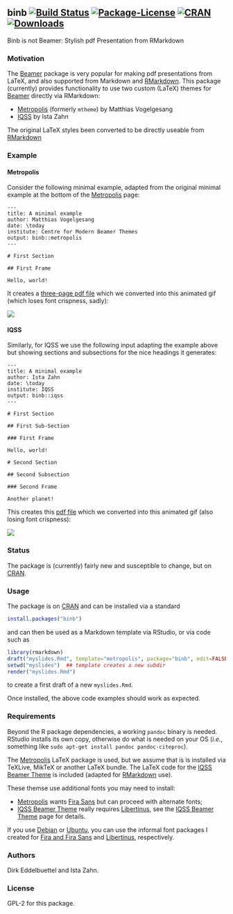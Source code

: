 ## binb [![Build Status](https://travis-ci.org/eddelbuettel/binb.svg)](https://travis-ci.org/eddelbuettel/binb) [![Package-License](http://img.shields.io/badge/license-GPL--2-brightgreen.svg?style=flat)](http://www.gnu.org/licenses/gpl-2.0.html) [![CRAN](http://www.r-pkg.org/badges/version/binb)](https://cran.r-project.org/package=binb) [![Downloads](http://cranlogs.r-pkg.org/badges/binb?color=brightgreen)](http://www.r-pkg.org/pkg/binb)

Binb is not Beamer: Stylish pdf Presentation from RMarkdown

### Motivation

The [Beamer](https://github.com/josephwright/beamer) package is very popular for making pdf
presentations from LaTeX, and also supported from Markdown and
[RMarkdown](https://github.com/rstudio/rmarkdown). This package (currently)
provides functionality to use two custom (LaTeX) themes for
[Beamer](https://github.com/josephwright/beamer) directly via RMarkdown: 
- [Metropolis](https://github.com/matze/mtheme) (formerly `mtheme`) by Matthias Vogelgesang
- [IQSS](https://github.com/IQSS/iqss-beamer-theme) by Ista Zahn

The original LaTeX styles been converted to be directly useable from [RMarkdown](https://github.com/rstudio/rmarkdown)

### Example

#### Metropolis

Consider the following minimal example, adapted from the original minimal example at the bottom of
the [Metropolis](https://github.com/matze/mtheme) page:

````{md}
---
title: A minimal example
author: Matthias Vogelgesang
date: \today
institute: Centre for Modern Beamer Themes
output: binb::metropolis
---

# First Section

## First Frame

Hello, world!
````

It creates a [three-page pdf file](https://eddelbuettel.github.io/binb/metropolis_minimal.pdf) which we converted into this 
animated gif (which loses font crispness, sadly):

![](https://eddelbuettel.github.io/binb/metropolis_minimal.gif)


#### IQSS

Similarly, for IQSS we use the following input adapting the example above but showing sections and
subsections for the nice headings it generates:

````{md}
---
title: A minimal example
author: Ista Zahn
date: \today
institute: IQSS
output: binb::iqss
---

# First Section

## First Sub-Section

### First Frame

Hello, world!

# Second Section

## Second Subsection

### Second Frame

Another planet!

````

This creates this [pdf file](https://eddelbuettel.github.io/binb/iqss_minimal.pdf) which we converted into this 
animated gif (also losing font crispness):

![](https://eddelbuettel.github.io/binb/iqss_minimal.gif)

        
### Status

The package is (currently) fairly new and susceptible to change, but on
[CRAN](https://cran.r-project.org/).

### Usage 

The package is on [CRAN](https://cran.r-project.org/) and can be installed
via a standard

```r
install.packages("binb")
```

and can then be used as a Markdown template via RStudio, or via code such as

```r
library(rmarkdown)
draft("myslides.Rmd", template="metropolis", package="binb", edit=FALSE)
setwd("myslides")  ## template creates a new subdir
render("myslides.Rmd")
```

to create a first draft of a new `myslides.Rmd`.

Once installed, the above code examples should work as expected.

### Requirements

Beyond the R package dependencies, a working `pandoc` binary is needed. RStudio installs
its own copy, otherwise do what is needed on your OS (_i.e._, something like `sudo apt-get
install pandoc pandoc-citeproc`).

The [Metropolis](https://github.com/matze/mtheme) LaTeX package is used, but we assume that is is
installed via TeXLive, MikTeX or another LaTeX bundle. The LaTeX code for the [IQSS Beamer
Theme](https://github.com/IQSS/iqss-beamer-theme) is included (adapted for
[RMarkdown](https://github.com/rstudio/rmarkdown) use).

These themse use additional fonts you may need to install:

- [Metropolis](https://github.com/matze/mtheme) wants [Fira Sans](https://github.com/mozilla/Fira)
  but can proceed with alternate fonts;
- [IQSS Beamer Theme](https://github.com/IQSS/iqss-beamer-theme) really requires
  [Libertinus](https://github.com/libertinus-fonts/libertinus), see the
  [IQSS Beamer Theme](https://github.com/IQSS/iqss-beamer-theme)  page for details.
  
If you use [Debian](https://www.debian.org) or [Ubuntu](https://www.ubuntu.com), you can use the
informal font packages I created for [Fira and Fira Sans](https://github.com/eddelbuettel/pkg-fonts-fira)
and [Libertinus](https://github.com/eddelbuettel/pkg-fonts-libertinus), respectively.

### Authors

Dirk Eddelbuettel and Ista Zahn.

### License

GPL-2 for this package.
